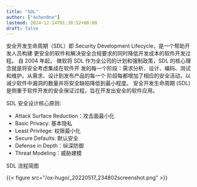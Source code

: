 ```yaml
---
title: "SDL"
author: ["4shen0ne"]
lastmod: 2024-12-14T01:38:52+08:00
draft: false
---
```


安全开发生命周期（SDL）即 Security Development Lifecycle，是一个帮助开发人员构建
更安全的软件和解决安全合规要求的同时降低开发成本的软件开发过程。 自 2004 年起，
微软将 SDL 作为全公司的计划和强制政策，SDL 的核心理念就是将安全考虑集成在软件开
发的每一个阶段：需求分析、设计、编码、测试和维护。从需求、设计到发布产品的每一个
阶段每都增加了相应的安全活动，以减少软件中漏洞的数量并将安全缺陷降低到最小程度。
安全开发生命周期 (SDL)是侧重于软件开发的安全保证过程，旨在开发出安全的软件应用。

SDL 安全设计核心原则:

-   Attack Surface Reduction：攻击面最小化
-   Basic Privacy: 基本隐私
-   Least Privilege: 权限最小化
-   Secure Defaults: 默认安全
-   Defense in Depth：纵深防御
-   Threat Modeling：威胁建模

SDL 流程简图

{{< figure src="/ox-hugo/_20220517_234802screenshot.png" >}}
